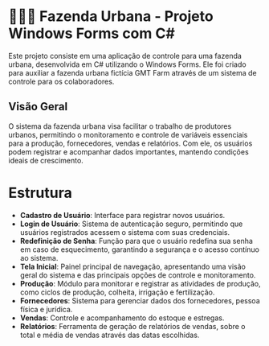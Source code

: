 # 👩🏻‍🌾 Fazenda Urbana - Projeto Windows Forms com C#

Este projeto consiste em uma aplicação de controle para uma fazenda urbana, desenvolvida em C# utilizando o Windows Forms. Ele foi criado para auxiliar a fazenda urbana fictícia GMT Farm através de um sistema de controle para os colaboradores.

## Visão Geral

O sistema da fazenda urbana visa facilitar o trabalho de produtores urbanos, permitindo o monitoramento e controle de variáveis essenciais para a produção, fornecedores, vendas e relatórios. Com ele, os usuários podem registrar e acompanhar dados importantes, mantendo condições ideais de crescimento.

# Estrutura

- **Cadastro de Usuário**: Interface para registrar novos usuários.
- **Login de Usuário**: Sistema de autenticação seguro, permitindo que usuários registrados acessem o sistema com suas credenciais.
- **Redefinição de Senha**: Função para que o usuário redefina sua senha em caso de esquecimento, garantindo a segurança e o acesso contínuo ao sistema.
- **Tela Inicial**: Painel principal de navegação, apresentando uma visão geral do sistema e das principais opções de controle e monitoramento.
- **Produção**: Módulo para monitorar e registrar as atividades de produção, como ciclos de produção, colheita, irrigação e fertilização.
- **Fornecedores**: Sistema para gerenciar dados dos fornecedores, pessoa física e jurídica.
- **Vendas**: Controle e acompanhamento do estoque e estregas.
- **Relatórios**: Ferramenta de geração de relatórios de vendas, sobre o total e média de vendas através das datas escolhidas.


